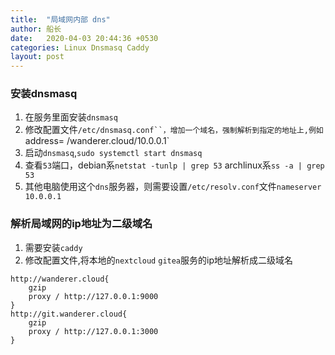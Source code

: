 ```yaml
---
title:  "局域网内部 dns"
author: 船长
date:   2020-04-03 20:44:36 +0530
categories: Linux Dnsmasq Caddy
layout: post
---
```


### 安装dnsmasq
1. 在服务里面安装`dnsmasq`
2. 修改配置文件`/etc/dnsmasq.conf``，增加一个域名，强制解析到指定的地址上,例如`address= /wanderer.cloud/10.0.0.1`
3. 启动`dnsmasq`,`sudo systemctl start dnsmasq`
4. 查看`53`端口，debian系`netstat -tunlp | grep 53` archlinux系`ss -a | grep 53`
5. 其他电脑使用这个`dns`服务器，则需要设置`/etc/resolv.conf`文件`nameserver 10.0.0.1`


### 解析局域网的ip地址为二级域名
1. 需要安装`caddy`
2. 修改配置文件,将本地的`nextcloud` `gitea`服务的ip地址解析成二级域名
```
http://wanderer.cloud{
	gzip
	proxy / http://127.0.0.1:9000
}
http://git.wanderer.cloud{
	gzip
	proxy / http://127.0.0.1:3000
}
```
